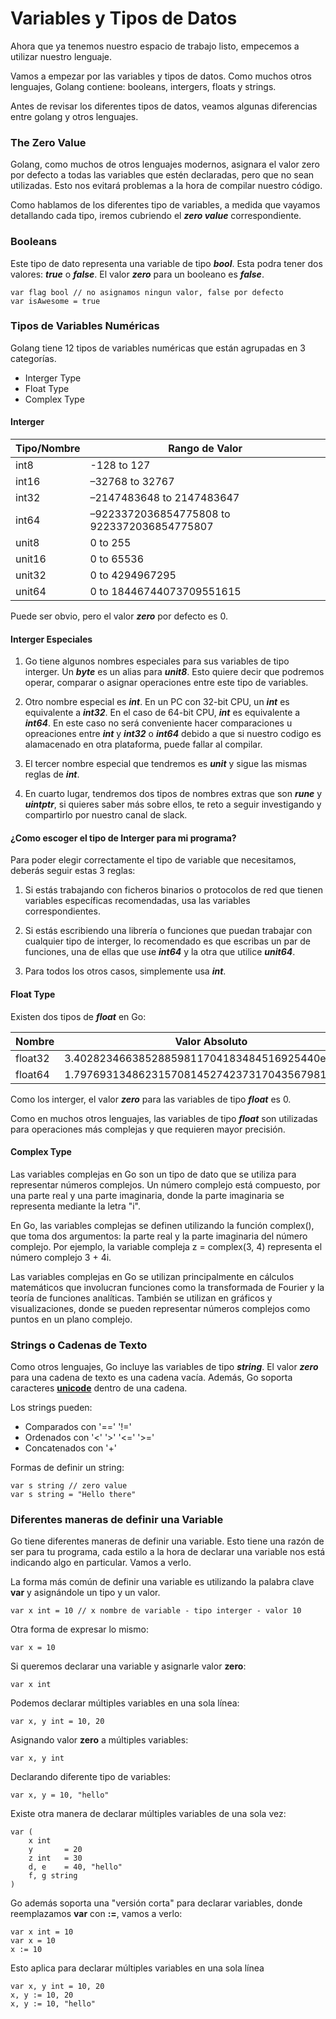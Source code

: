 # Variables y Tipos de Datos

Ahora que ya tenemos nuestro espacio de trabajo listo, empecemos a utilizar nuestro lenguaje.

Vamos a empezar por las variables y tipos de datos. Como muchos otros lenguajes, Golang contiene: booleans, intergers, floats y strings. 

Antes de revisar los diferentes tipos de datos, veamos algunas diferencias entre golang y otros lenguajes. 


### The Zero Value

Golang, como muchos de otros lenguajes modernos, asignara el valor zero por defecto a todas las variables que estén declaradas, pero que no sean utilizadas. Esto nos evitará problemas a la hora de compilar nuestro código. 

Como hablamos de los diferentes tipo de variables, a medida que vayamos detallando cada tipo, iremos cubriendo el _**zero value**_ correspondiente.

### Booleans

Este tipo de dato representa una variable de tipo _**bool**_. Esta podra tener dos valores: _**true**_ o _**false**_. El valor _**zero**_ para un booleano es _**false**_.

```
var flag bool // no asignamos ningun valor, false por defecto
var isAwesome = true
```

### Tipos de Variables Numéricas

Golang tiene 12 tipos de variables numéricas que están agrupadas en 3 categorías. 

- Interger Type
- Float Type
- Complex Type

#### Interger

|Tipo/Nombre | Rango de Valor|
|------------|---------------|
|int8        |-128 to 127    |
|int16       |–32768 to 32767|
|int32       |–2147483648 to 2147483647|
|int64       |–9223372036854775808 to 9223372036854775807|
|unit8       |0 to 255|
|unit16      |0 to 65536|
|unit32      |0 to 4294967295|
|unit64      |0 to 18446744073709551615|

Puede ser obvio, pero el valor _**zero**_ por defecto es 0.

#### Interger Especiales

1. Go tiene algunos nombres especiales para sus variables de tipo interger. Un _**byte**_ es un alias para _**unit8**_. Esto quiere decir que podremos operar, comparar o asignar operaciones entre este tipo de variables. 

2. Otro nombre especial es _**int**_. En un PC con 32-bit CPU, un _**int**_ es equivalente a _**int32**_. En el caso de 64-bit CPU, _**int**_ es equivalente a _**int64**_. En este caso no será conveniente hacer comparaciones u opreaciones entre _**int**_ y _**int32**_ o _**int64**_ debido a que si nuestro codigo es alamacenado en otra plataforma, puede fallar al compilar. 

3. El tercer nombre especial que tendremos es _**unit**_ y sigue las mismas reglas de _**int**_. 

4. En cuarto lugar, tendremos dos tipos de nombres extras que son _**rune**_ y _**uintptr**_, si quieres saber más sobre ellos, te reto a seguir investigando y compartirlo por nuestro canal de slack. 

#### ¿Como escoger el tipo de Interger para mi programa?

Para poder elegir correctamente el tipo de variable que necesitamos, deberás seguir estas 3 reglas:

1. Si estás trabajando con ficheros binarios o protocolos de red que tienen variables específicas recomendadas, usa las variables correspondientes.

2. Si estás escribiendo una librería o funciones que puedan trabajar con cualquier tipo de interger, lo recomendado es que escribas un par de funciones, una de ellas que use _**int64**_ y la otra que utilice _**unit64**_.

3. Para todos los otros casos, simplemente usa _**int**_.

#### Float Type

Existen dos tipos de _**float**_ en Go:

|Nombre|Valor Absoluto|
|------|--------------|
|float32|3.40282346638528859811704183484516925440e+38|
|float64|1.797693134862315708145274237317043567981e+308|

Como los interger, el valor _**zero**_ para las variables de tipo _**float**_ es 0.

Como en muchos otros lenguajes, las variables de tipo _**float**_ son utilizadas para operaciones más complejas y que requieren mayor precisión. 

#### Complex Type 

Las variables complejas en Go son un tipo de dato que se utiliza para representar números complejos. Un número complejo está compuesto, por una parte real y una parte imaginaria, donde la parte imaginaria se representa mediante la letra "i".

En Go, las variables complejas se definen utilizando la función complex(), que toma dos argumentos: la parte real y la parte imaginaria del número complejo. Por ejemplo, la variable compleja z = complex(3, 4) representa el número complejo 3 + 4i.

Las variables complejas en Go se utilizan principalmente en cálculos matemáticos que involucran funciones como la transformada de Fourier y la teoría de funciones analíticas. También se utilizan en gráficos y visualizaciones, donde se pueden representar números complejos como puntos en un plano complejo.

### Strings o Cadenas de Texto

Como otros lenguajes, Go incluye las variables de tipo _**string**_. El valor _**zero**_ para una cadena de texto es una cadena vacía. Además, Go soporta caracteres [**unicode**](https://conceptodefinicion.de/unicode/) dentro de una cadena. 

Los strings pueden:
- Comparados con '==' '!='
- Ordenados con '<' '>' '<=' '>='
- Concatenados con '+'

Formas de definir un string:

```
var s string // zero value
var s string = "Hello there"
```

### Diferentes maneras de definir una Variable

Go tiene diferentes maneras de definir una variable. Esto tiene una razón de ser para tu programa, cada estilo a la hora de declarar una variable nos está indicando algo en particular. Vamos a verlo.

La forma más común de definir una variable es utilizando la palabra clave **var** y asignándole un tipo y un valor.

```
var x int = 10 // x nombre de variable - tipo interger - valor 10
```

Otra forma de expresar lo mismo:

```
var x = 10
```

Si queremos declarar una variable y asignarle valor **zero**:

```
var x int
```

Podemos declarar múltiples variables en una sola línea:
```
var x, y int = 10, 20
```
Asignando valor **zero** a múltiples variables:
```
var x, y int
```
Declarando diferente tipo de variables:
```
var x, y = 10, "hello"
```
Existe otra manera de declarar múltiples variables de una sola vez:
```
var (
    x int
    y       = 20
    z int   = 30
    d, e    = 40, "hello"
    f, g string
)
```

Go además soporta una "versión corta" para declarar variables, donde reemplazamos **var** con **:=**, vamos a verlo:

```
var x int = 10
var x = 10
x := 10

```

Esto aplica para declarar múltiples variables en una sola línea
```
var x, y int = 10, 20
x, y := 10, 20
x, y := 10, "hello"
```
